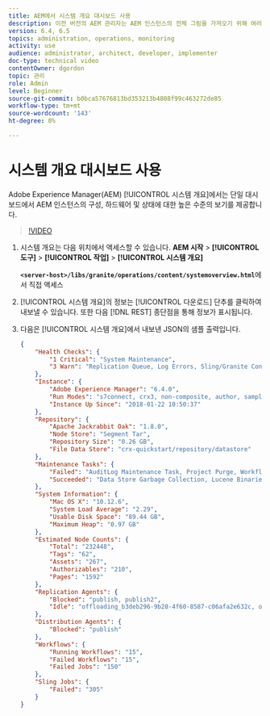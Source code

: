 ```yaml
---
title: AEM에서 시스템 개요 대시보드 사용
description: 이전 버전의 AEM 관리자는 AEM 인스턴스의 전체 그림을 가져오기 위해 여러 위치를 확인해야 했습니다. 시스템 개요는 단일 대시보드에서 AEM 인스턴스의 구성, 하드웨어 및 상태에 대한 높은 수준의 보기를 제공하여 이를 해결하는 것을 목표로 합니다.
version: 6.4, 6.5
topics: administration, operations, monitoring
activity: use
audience: administrator, architect, developer, implementer
doc-type: technical video
contentOwner: dgordon
topic: 관리
role: Admin
level: Beginner
source-git-commit: b0bca57676813bd353213b4808f99c463272de85
workflow-type: tm+mt
source-wordcount: '143'
ht-degree: 0%

---
```



# 시스템 개요 대시보드 사용

Adobe Experience Manager(AEM) [!UICONTROL 시스템 개요]에서는 단일 대시보드에서 AEM 인스턴스의 구성, 하드웨어 및 상태에 대한 높은 수준의 보기를 제공합니다.

>[!VIDEO](https://video.tv.adobe.com/v/21340?quality=12&learn=on)

1. 시스템 개요는 다음 위치에서 액세스할 수 있습니다. **AEM 시작** > **[!UICONTROL 도구]** > **[!UICONTROL 작업]** > **[!UICONTROL 시스템 개요]**

   **`<server-host>/libs/granite/operations/content/systemoverview.html`**&#x200B;에서 직접 액세스

1. [!UICONTROL 시스템 개요]의 정보는 [!UICONTROL 다운로드] 단추를 클릭하여 내보낼 수 있습니다. 또한 다음 [!DNL REST] 종단점을 통해 정보가 표시됩니다.
1. 다음은 [!UICONTROL 시스템 개요]에서 내보낸 JSON의 샘플 출력입니다.

   ```json
   {
       "Health Checks": {
           "1 Critical": "System Maintenance",
           "3 Warn": "Replication Queue, Log Errors, Sling/Granite Content Access Check"
       },
       "Instance": {
           "Adobe Experience Manager": "6.4.0",
           "Run Modes": "s7connect, crx3, non-composite, author, samplecontent, crx3tar",
           "Instance Up Since": "2018-01-22 10:50:37"
       },
       "Repository": {
           "Apache Jackrabbit Oak": "1.8.0",
           "Node Store": "Segment Tar",
           "Repository Size": "0.26 GB",
           "File Data Store": "crx-quickstart/repository/datastore"
       },
       "Maintenance Tasks": {
           "Failed": "AuditLog Maintenance Task, Project Purge, Workflow Purge",
           "Succeeded": "Data Store Garbage Collection, Lucene Binaries Cleanup, Revision Clean Up, Version Purge, Purge of ad-hoc tasks"
       },
       "System Information": {
           "Mac OS X": "10.12.6",
           "System Load Average": "2.29",
           "Usable Disk Space": "89.44 GB",
           "Maximum Heap": "0.97 GB"
       },
       "Estimated Node Counts": {
           "Total": "232448",
           "Tags": "62",
           "Assets": "267",
           "Authorizables": "210",
           "Pages": "1592"
       },
       "Replication Agents": {
           "Blocked": "publish, publish2",
           "Idle": "offloading_b3deb296-9b28-4f60-8587-c06afa2e632c, offloading_outbox, offloading_reverse_b3deb296-9b28-4f60-8587-c06afa2e632c, publish_reverse, scene7, screens, screens2, test_and_target"
       },
       "Distribution Agents": {
           "Blocked": "publish"
       },
       "Workflows": {
           "Running Workflows": "15",
           "Failed Workflows": "15",
           "Failed Jobs": "150"
       },
       "Sling Jobs": {
           "Failed": "305"
       }
   }
   ```
